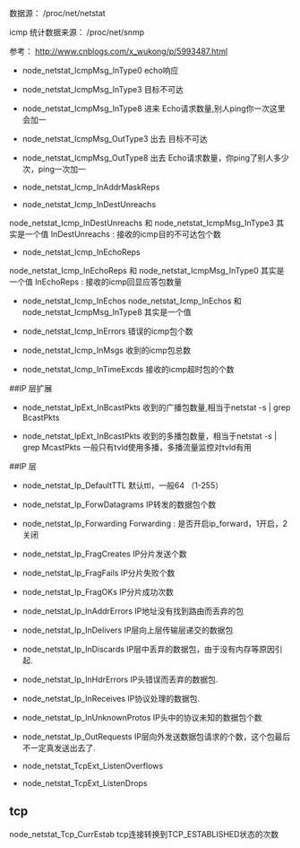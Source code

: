 数据源：
/proc/net/netstat

icmp 统计数据来源：
/proc/net/snmp

参考：
http://www.cnblogs.com/x_wukong/p/5993487.html

+ node_netstat_IcmpMsg_InType0
echo响应 

+ node_netstat_IcmpMsg_InType3
目标不可达

+ node_netstat_IcmpMsg_InType8
进来 Echo请求数量,别人ping你一次这里会加一

+ node_netstat_IcmpMsg_OutType3
出去 目标不可达

+ node_netstat_IcmpMsg_OutType8
出去 Echo请求数量，你ping了别人多少次，ping一次加一

+ node_netstat_Icmp_InAddrMaskReps

+ node_netstat_Icmp_InDestUnreachs

node_netstat_Icmp_InDestUnreachs 和 node_netstat_IcmpMsg_InType3 其实是一个值
InDestUnreachs  : 接收的icmp目的不可达包个数

+ node_netstat_Icmp_InEchoReps

node_netstat_Icmp_InEchoReps 和 node_netstat_IcmpMsg_InType0 其实是一个值
InEchoReps      : 接收的icmp回显应答包数量

+ node_netstat_Icmp_InEchos
node_netstat_Icmp_InEchos 和 node_netstat_IcmpMsg_InType8 其实是一个值

+ node_netstat_Icmp_InErrors
错误的icmp包个数

+ node_netstat_Icmp_InMsgs
收到的icmp包总数

+ node_netstat_Icmp_InTimeExcds
接收的icmp超时包的个数


##IP 层扩展

+ node_netstat_IpExt_InBcastPkts
收到的广播包数量,相当于netstat -s | grep BcastPkts

+ node_netstat_IpExt_InBcastPkts 
收到的多播包数量，相当于netstat -s | grep McastPkts
一般只有tvld使用多播，多播流量监控对tvld有用

##IP 层

+ node_netstat_Ip_DefaultTTL
默认ttl，一般64 （1-255）

+ node_netstat_Ip_ForwDatagrams
IP转发的数据包个数

+ node_netstat_Ip_Forwarding
Forwarding        : 是否开启ip_forward，1开启，2关闭

+ node_netstat_Ip_FragCreates
IP分片发送个数

+ node_netstat_Ip_FragFails
IP分片失败个数

+ node_netstat_Ip_FragOKs
IP分片成功次数

+ node_netstat_Ip_InAddrErrors
IP地址没有找到路由而丢弃的包

+ node_netstat_Ip_InDelivers
IP层向上层传输层递交的数据包

+ node_netstat_Ip_InDiscards
IP层中丢弃的数据包，由于没有内存等原因引起.

+ node_netstat_Ip_InHdrErrors
IP头错误而丢弃的数据包.

+ node_netstat_Ip_InReceives
IP协议处理的数据包.

+ node_netstat_Ip_InUnknownProtos
IP头中的协议未知的数据包个数

+ node_netstat_Ip_OutRequests
IP层向外发送数据包请求的个数，这个包最后不一定真发送出去了.

+ node_netstat_TcpExt_ListenOverflows

+ node_netstat_TcpExt_ListenDrops


## tcp
node_netstat_Tcp_CurrEstab
tcp连接转换到TCP_ESTABLISHED状态的次数